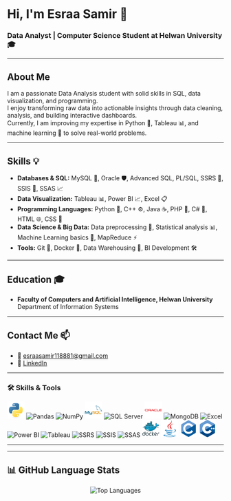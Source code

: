 # Hi, I'm Esraa Samir 👋

### Data Analyst | Computer Science Student at Helwan University 🎓

---

## About Me

I am a passionate Data Analysis student with solid skills in SQL, data visualization, and programming.  
I enjoy transforming raw data into actionable insights through data cleaning, analysis, and building interactive dashboards.  
Currently, I am improving my expertise in Python 🐍, Tableau 📊, and machine learning 🤖 to solve real-world problems.

---

## Skills 💡

- **Databases & SQL:** MySQL 🐬, Oracle 🛡️, Advanced SQL, PL/SQL, SSRS 📑, SSIS 🔄, SSAS 📈  
- **Data Visualization:** Tableau 📊, Power BI 📈, Excel 📋  
- **Programming Languages:** Python 🐍, C++ ⚙️, Java ☕, PHP 🐘, C# 🎯, HTML 🌐, CSS 🎨  
- **Data Science & Big Data:** Data preprocessing 🧹, Statistical analysis 📊, Machine Learning basics 🤖, MapReduce ⚡  
- **Tools:** Git 🐙, Docker 🐳, Data Warehousing 🏢, BI Development 🛠️  

---

## Education 🎓

- **Faculty of Computers and Artificial Intelligence, Helwan University**  
  Department of Information Systems  

---

## Contact Me 📫

- 📧 esraasamir118881@gmail.com  
- 🔗 [LinkedIn](https://www.linkedin.com/in/esraa-samir-7b83152b0)  

---

### 🛠️ Skills & Tools

<p align="left">
  <!-- Python & Libraries -->
  <img src="https://raw.githubusercontent.com/devicons/devicon/master/icons/python/python-original.svg" alt="Python" width="40" height="40"/>
  <img src="https://cdn.jsdelivr.net/gh/devicons/devicon/icons/pandas/pandas-original.svg" alt="Pandas" width="40" height="40"/>
  <img src="https://cdn.jsdelivr.net/gh/devicons/devicon/icons/numpy/numpy-original.svg" alt="NumPy" width="40" height="40"/>

  <!-- Databases -->
  <img src="https://raw.githubusercontent.com/devicons/devicon/master/icons/mysql/mysql-original-wordmark.svg" alt="MySQL" width="40" height="40"/>
  <img src="https://www.svgrepo.com/show/303229/microsoft-sql-server-logo.svg" alt="SQL Server" width="40" height="40"/>
  <img src="https://raw.githubusercontent.com/devicons/devicon/master/icons/oracle/oracle-original.svg" alt="Oracle" width="40" height="40"/>
  <img src="https://cdn.jsdelivr.net/gh/devicons/devicon/icons/mongodb/mongodb-original-wordmark.svg" alt="MongoDB" width="40" height="40"/>

  <!-- Visualization & BI -->
  <img src="https://img.icons8.com/color/48/excel.png" alt="Excel" width="40" height="40"/>
  <img src="https://img.icons8.com/color/48/power-bi.png" alt="Power BI" width="40" height="40"/>
  <img src="https://img.icons8.com/color/48/tableau-software.png" alt="Tableau" width="40" height="40"/>

  <!-- SSRS / SSIS / SSAS -->
  <img src="https://img.icons8.com/external-flat-juicy-fish/60/external-reporting-data-analytics-flat-flat-juicy-fish.png" alt="SSRS" width="40" height="40"/>
  <img src="https://img.icons8.com/ios-filled/50/integration.png" alt="SSIS" width="40" height="40"/>
  <img src="https://img.icons8.com/fluency/48/combo-chart.png" alt="SSAS" width="40" height="40"/>

  <!-- Docker -->
  <img src="https://raw.githubusercontent.com/devicons/devicon/master/icons/docker/docker-original-wordmark.svg" alt="Docker" width="40" height="40"/>

  <!-- Others -->
  <img src="https://raw.githubusercontent.com/devicons/devicon/master/icons/java/java-original.svg" alt="Java" width="40" height="40"/>
  <img src="https://raw.githubusercontent.com/devicons/devicon/master/icons/c/c-original.svg" alt="C" width="40" height="40"/>
  <img src="https://raw.githubusercontent.com/devicons/devicon/master/icons/cplusplus/cplusplus-original.svg" alt="C++" width="40" height="40"/>
</p>

---

---

## 📊 GitHub Language Stats

<p align="center">
  <img src="https://github-readme-stats.vercel.app/api/top-langs?username=EsraaSamir12&show_icons=true&locale=en&layout=compact" alt="Top Languages" />
</p>
